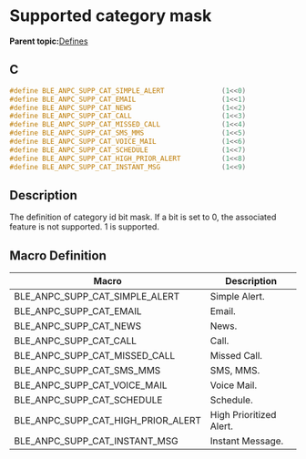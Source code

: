 # Supported category mask

**Parent topic:**[Defines](GUID-58C2E4E3-24D0-44BB-9EA8-3F381237F37A.md)

## C

```c
#define BLE_ANPC_SUPP_CAT_SIMPLE_ALERT              (1<<0)
#define BLE_ANPC_SUPP_CAT_EMAIL                     (1<<1)
#define BLE_ANPC_SUPP_CAT_NEWS                      (1<<2)
#define BLE_ANPC_SUPP_CAT_CALL                      (1<<3)
#define BLE_ANPC_SUPP_CAT_MISSED_CALL               (1<<4)
#define BLE_ANPC_SUPP_CAT_SMS_MMS                   (1<<5)
#define BLE_ANPC_SUPP_CAT_VOICE_MAIL                (1<<6)
#define BLE_ANPC_SUPP_CAT_SCHEDULE                  (1<<7)
#define BLE_ANPC_SUPP_CAT_HIGH_PRIOR_ALERT          (1<<8)
#define BLE_ANPC_SUPP_CAT_INSTANT_MSG               (1<<9)
```

## Description

The definition of category id bit mask. If a bit is set to 0, the associated feature is not supported. 1 is supported.

## Macro Definition

|Macro|Description|
|-----|-----------|
|BLE\_ANPC\_SUPP\_CAT\_SIMPLE\_ALERT|Simple Alert.|
|BLE\_ANPC\_SUPP\_CAT\_EMAIL|Email.|
|BLE\_ANPC\_SUPP\_CAT\_NEWS|News.|
|BLE\_ANPC\_SUPP\_CAT\_CALL|Call.|
|BLE\_ANPC\_SUPP\_CAT\_MISSED\_CALL|Missed Call.|
|BLE\_ANPC\_SUPP\_CAT\_SMS\_MMS|SMS, MMS.|
|BLE\_ANPC\_SUPP\_CAT\_VOICE\_MAIL|Voice Mail.|
|BLE\_ANPC\_SUPP\_CAT\_SCHEDULE|Schedule.|
|BLE\_ANPC\_SUPP\_CAT\_HIGH\_PRIOR\_ALERT|High Prioritized Alert.|
|BLE\_ANPC\_SUPP\_CAT\_INSTANT\_MSG|Instant Message.|

